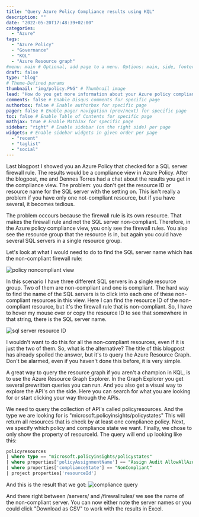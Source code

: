 ```yaml
---
title: "Query Azure Policy Compliance results using KQL"
description: ""
date: "2022-05-20T17:48:39+02:00"
categories:
  - "Azure"
tags:
  - "Azure Policy"
  - "Governance"
  - "KQL"
  - "Azure Resource graph"
#menu: main # Optional, add page to a menu. Options: main, side, footer
draft: false
type: "blog"
# Theme-Defined params
thumbnail: "img/policy.PNG" # Thumbnail image
lead: "How do you get more information about your Azure policy compliance?" # Lead text
comments: false # Enable Disqus comments for specific page
authorbox: false # Enable authorbox for specific page
pager: false # Enable pager navigation (prev/next) for specific page
toc: false # Enable Table of Contents for specific page
mathjax: true # Enable MathJax for specific page
sidebar: "right" # Enable sidebar (on the right side) per page
widgets: # Enable sidebar widgets in given order per page
  - "recent"
  - "taglist"
  - "social"
---
```


Last blogpost I showed you an Azure Policy that checked for a SQL server firewall rule. The results would be a compliance view in Azure Policy. After the blogpost, me and Dennes Torres had a chat about the results you get in the compliance view. The problem: you don't get the resource ID or resource name for the SQL server with the setting on. This isn't really a problem if you have only one not-compliant resource, but if you have several, it becomes tedious.

The problem occours because the firewall rule is its own resource. That makes the firewall rule and not the SQL server non-compliant. Therefore, in the Azure policy compliance view, you only see the firewall rules. You also see the resource group that the resource is in, but again you could have several SQL servers in a single resource group.

Let's look at what I would need to do to find the SQL server name which has the non-compliant firewall rule:

![policy noncompliant view](/img/azure-ploicycomview.PNG)

In this scenario I have three different SQL servers in a single resource group. Two of them are non-compliant and one is compliant. The hard way to find the name of the SQL servers is to click into each one of these non-compliant resources in this view. Here I can find the resource ID of the non-compliant resource, but it's the firewall rule that is non-compliant. So, I have to hover my mouse over or copy the resource ID to see that somewhere in that string, there is the SQL server name.

![sql server resource ID](/img/sqlserver-resourceid.png)

I wouldn't want to do this for all the non-compliant resources, even if it is just the two of them. So, what is the alternative? The title of this blogpost has already spoiled the answer, but it's to query the Azure Resource Graph. Don't be alarmed, even if you haven't done this before, it is very simple.

A great way to query the resource graph if you aren't a champion in KQL, is to use the Azure Resource Graph Explorer. In the Graph Explorer you get several prewritten queries you can run. And you also get a visual way to explore the API's on the side. Here you can search for what you are looking for or start clicking your way through the APIs.

We need to query the collection of API's called policyresources. And the type we are looking for is "microsoft.policyinsights/policystates" This will return all resources that is check by at least one compliance policy. Next, we specify which policy and compliance state we want. Finally, we chose to only show the property of resourceId. The query will end up looking like this:

```sql
policyresources
| where type == "microsoft.policyinsights/policystates"
| where properties['policyAssignmentName'] == "Assign Audit AllowAllAzureIps Policy"
| where properties['complianceState'] == "NonCompliant"
| project properties['resourceId']
```

And this is the result that we got:
![compliance query](/img/Policycompliance-query.png)

And there right between /servers/ and /firewallrules/ we see the name of the non-compliant server. You can now either note the server names or you could click "Download as CSV" to work with the results in Excel.